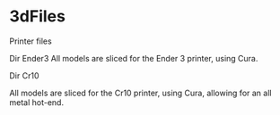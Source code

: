# 3dFiles

Printer files

Dir Ender3
All models are sliced for the Ender 3 printer, using Cura.


Dir Cr10

All models are sliced for the Cr10 printer, using Cura, allowing for an all metal hot-end.
